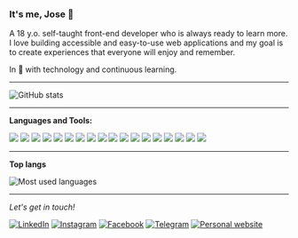 ### It's me, Jose 🦊

A 18 y.o. self-taught front-end developer who is always ready to learn more. I love building accessible and easy-to-use web applications and my goal is to create experiences that everyone will enjoy and remember.


In 💚️ with technology and continuous learning.

---

![GitHub stats](https://github-readme-stats.vercel.app/api?username=josesaulguerrero&show_icons=true&hide_border=true)

---

**Languages and Tools:** 
<p align="left">
  <img src = "https://img.shields.io/badge/-HTML5-E34F26?style=flat&logo=html5&logoColor=white"> <img src = "https://img.shields.io/badge/-CSS3-1572B6?style=flat&logo=css3&logoColor=white">
  <img src="https://img.shields.io/badge/-Bootstrap-563D7C?style=flat&logo=bootstrap&logoColor=white">
  <img src="https://img.shields.io/badge/-JavaScript-eed718?style=flat&logo=javascript&logoColor=ffffff">
  <img src="https://img.shields.io/badge/-Node.js-3C873A?style=flat&logo=Node.js&logoColor=white">
  <img src="https://img.shields.io/badge/-Webpack-3C873A?style=flat&logo=webpack&logoColor=white">
  <img src="https://img.shields.io/badge/-Babel-3C873A?style=flat&logo=babel&logoColor=white">
  <img src="https://img.shields.io/badge/-Sass-cc6699?style=flat&logo=sass&logoColor=ffffff">
  <img src="https://img.shields.io/badge/-Stylus-cc6699?style=flat&logo=stylus&logoColor=ffffff">
  <img src="https://img.shields.io/badge/-StyledComponents-cc6699?style=flat&logo=styledcomponents&logoColor=ffffff">
  <img src="https://img.shields.io/badge/-React-000000?style=flat&logo=react&logoColor=00c8ff">
  <img src="https://img.shields.io/badge/-PWA-5A0FC8?style=flat&logo=PWA&logoColor=white">
  <img src="http://img.shields.io/badge/-Git-F1502F?style=flat&logo=git&logoColor=FFFFFF">
  <img src="http://img.shields.io/badge/-Github-000000?style=flat&logo=github&logoColor=FFFFFF">
  <img src="http://img.shields.io/badge/-VS%20Code-007ACC?style=flat&logo=visual%20studio%20code&logoColor=white">
  <img src="http://img.shields.io/badge/-Heroku-430098?style=flat&logo=heroku&logoColor=white">
  <img src="http://img.shields.io/badge/-Vercel-black?style=flat&logo=vercel&logoColor=white">
  <img src="http://img.shields.io/badge/-Netlify-black?style=flat&logo=netlify&logoColor=white">
</p> 

---
**Top langs**

![Most used languages](https://github-readme-stats.vercel.app/api/top-langs/?username=josesaulguerrero&layout=compact)

---

<i>Let's get in touch!</i><br>

<a href="https://www.linkedin.com/in/jose-serrano-6b192317a/" target="_blank"><img src="https://img.shields.io/badge/LinkedIn-%230077B5.svg?&style=flat-square&logo=linkedin&logoColor=white" alt="LinkedIn"></a>
<a href="https://www.instagram.com/josesaulserrano_xd/" target="_blank"><img src="https://img.shields.io/badge/Instagram-%23E4405F.svg?&style=flat-square&logo=instagram&logoColor=white" alt="Instagram"></a>
<a href="https://www.facebook.com/jose.guerreroserrano.1/" target="_blank"><img src="https://img.shields.io/badge/Facebook-%231877F2.svg?&style=flat-square&logo=facebook&logoColor=white" alt="Facebook"></a>
<a href="https://t.me/JoseSaul15" target="_blank"><img src="https://img.shields.io/badge/-Telegram-2CA5E0.svg?style=flat-square&logo=telegram&logoColor=white" alt="Telegram"></a>
<a href="https://joseguerreroserrano.netlify.app/" target="_blank"><img src="https://img.shields.io/badge/-JoseSaul-000000?style=flat-square&logo=react&logoColor=white" alt="Personal website"></a>
